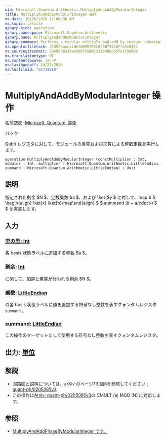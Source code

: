 ```yaml
---
uid: Microsoft.Quantum.Arithmetic.MultiplyAndAddByModularInteger
title: MultiplyAndAddByModularInteger 操作
ms.date: 10/26/2020 12:00:00 AM
ms.topic: article
qsharp.kind: operation
qsharp.namespace: Microsoft.Quantum.Arithmetic
qsharp.name: MultiplyAndAddByModularInteger
qsharp.summary: Performs a modular multiply-and-add by integer constants on a qubit register.
ms.openlocfilehash: 3f85f6aaea1d6f8095709c6f387322df7a5e047c
ms.sourcegitcommit: 29e0d88a30e4166fa580132124b0eb57e1f0e986
ms.translationtype: MT
ms.contentlocale: ja-JP
ms.lasthandoff: 10/27/2020
ms.locfileid: "92719810"
---
```

# <a name="multiplyandaddbymodularinteger-operation"></a>MultiplyAndAddByModularInteger 操作

名前空間: [Microsoft. Quantum. 算術](xref:Microsoft.Quantum.Arithmetic)

パック [](https://nuget.org/packages/)


Qubit レジスタに対して、モジュールの乗算および加算による整数定数を実行します。

```qsharp
operation MultiplyAndAddByModularInteger (constMultiplier : Int, modulus : Int, multiplier : Microsoft.Quantum.Arithmetic.LittleEndian, summand : Microsoft.Quantum.Arithmetic.LittleEndian) : Unit
```


## <a name="description"></a>説明

指定された剰余 $N $、定数乗数 $a $、および \ket{$y $ に対して、map $ $ \begin{align} \ket{x} \ket{b}/map\end{align} $ $ summand (b + a/cdot x) $ $ を実装します。

## <a name="input"></a>入力

### <a name="constmultiplier--int"></a>[型の型: Int](xref:microsoft.quantum.lang-ref.int)

各 basis 状態ラベルに追加する整数 $a $。


### <a name="modulus--int"></a>剰余: [Int](xref:microsoft.quantum.lang-ref.int)

に関して、加算と乗算が行われる剰余 $N $。


### <a name="multiplier--littleendian"></a>乗数: [LittleEndian](xref:Microsoft.Quantum.Arithmetic.LittleEndian)

の各 basis 状態ラベルに値を追加する符号なし整数を表すクォンタムレジスタ `summand` 。


### <a name="summand--littleendian"></a>summand: [LittleEndian](xref:Microsoft.Quantum.Arithmetic.LittleEndian)

この操作のターゲットとして使用する符号なし整数を表すクォンタムレジスタ。



## <a name="output--unit"></a>出力: [単位](xref:microsoft.quantum.lang-ref.unit)



## <a name="remarks"></a>解説

- 回路図と説明については、arXiv のページ7の図6を参照してください [: quant-ph/0205095v3](https://arxiv.org/pdf/quant-ph/0205095v3.pdf#page=7)
- この操作は[Arxiv: quant-ph/0205095v3](https://arxiv.org/pdf/quant-ph/0205095v3.pdf)の CMULT (a) MOD (N) に対応します。

## <a name="see-also"></a>参照

- [MultiplyAndAddPhaseByModularInteger です。](xref:Microsoft.Quantum.Arithmetic.MultiplyAndAddPhaseByModularInteger)